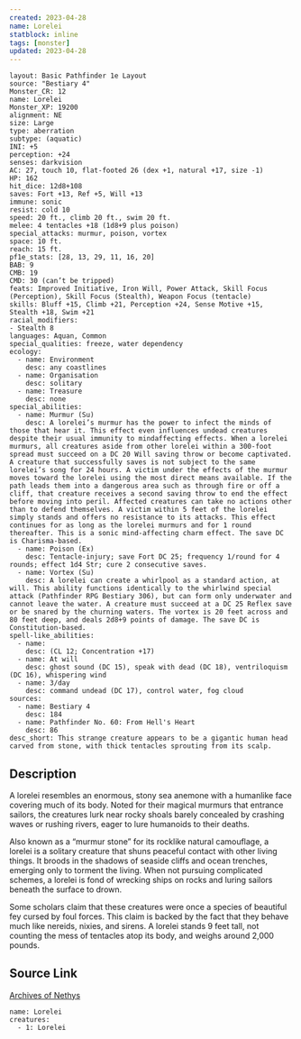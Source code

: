 ```yaml
---
created: 2023-04-28
name: Lorelei
statblock: inline
tags: [monster]
updated: 2023-04-28
---
```

```statblock
layout: Basic Pathfinder 1e Layout
source: "Bestiary 4"
Monster_CR: 12
name: Lorelei
Monster_XP: 19200
alignment: NE
size: Large
type: aberration
subtype: (aquatic)
INI: +5
perception: +24
senses: darkvision
AC: 27, touch 10, flat-footed 26 (dex +1, natural +17, size -1)
HP: 162
hit_dice: 12d8+108
saves: Fort +13, Ref +5, Will +13
immune: sonic
resist: cold 10
speed: 20 ft., climb 20 ft., swim 20 ft.
melee: 4 tentacles +18 (1d8+9 plus poison)
special_attacks: murmur, poison, vortex
space: 10 ft.
reach: 15 ft.
pf1e_stats: [28, 13, 29, 11, 16, 20]
BAB: 9
CMB: 19
CMD: 30 (can’t be tripped)
feats: Improved Initiative, Iron Will, Power Attack, Skill Focus (Perception), Skill Focus (Stealth), Weapon Focus (tentacle)
skills: Bluff +15, Climb +21, Perception +24, Sense Motive +15, Stealth +18, Swim +21
racial_modifiers:
- Stealth 8
languages: Aquan, Common
special_qualities: freeze, water dependency
ecology:
  - name: Environment
    desc: any coastlines
  - name: Organisation
    desc: solitary
  - name: Treasure
    desc: none
special_abilities:
  - name: Murmur (Su)
    desc: A lorelei’s murmur has the power to infect the minds of those that hear it. This effect even influences undead creatures despite their usual immunity to mindaffecting effects. When a lorelei murmurs, all creatures aside from other lorelei within a 300-foot spread must succeed on a DC 20 Will saving throw or become captivated. A creature that successfully saves is not subject to the same lorelei’s song for 24 hours. A victim under the effects of the murmur moves toward the lorelei using the most direct means available. If the path leads them into a dangerous area such as through fire or off a cliff, that creature receives a second saving throw to end the effect before moving into peril. Affected creatures can take no actions other than to defend themselves. A victim within 5 feet of the lorelei simply stands and offers no resistance to its attacks. This effect continues for as long as the lorelei murmurs and for 1 round thereafter. This is a sonic mind-affecting charm effect. The save DC is Charisma-based.
  - name: Poison (Ex)
    desc: Tentacle-injury; save Fort DC 25; frequency 1/round for 4 rounds; effect 1d4 Str; cure 2 consecutive saves.
  - name: Vortex (Su)
    desc: A lorelei can create a whirlpool as a standard action, at will. This ability functions identically to the whirlwind special attack (Pathfinder RPG Bestiary 306), but can form only underwater and cannot leave the water. A creature must succeed at a DC 25 Reflex save or be snared by the churning waters. The vortex is 20 feet across and 80 feet deep, and deals 2d8+9 points of damage. The save DC is Constitution-based.
spell-like_abilities:
  - name:
    desc: (CL 12; Concentration +17)
  - name: At will
    desc: ghost sound (DC 15), speak with dead (DC 18), ventriloquism (DC 16), whispering wind
  - name: 3/day
    desc: command undead (DC 17), control water, fog cloud
sources:
  - name: Bestiary 4
    desc: 184
  - name: Pathfinder No. 60: From Hell's Heart
    desc: 86
desc_short: This strange creature appears to be a gigantic human head carved from stone, with thick tentacles sprouting from its scalp.
```
## Description
A lorelei resembles an enormous, stony sea anemone with a humanlike face covering much of its body. Noted for their magical murmurs that entrance sailors, the creatures lurk near rocky shoals barely concealed by crashing waves or rushing rivers, eager to lure humanoids to their deaths.

Also known as a “murmur stone” for its rocklike natural camouflage, a lorelei is a solitary creature that shuns peaceful contact with other living things. It broods in the shadows of seaside cliffs and ocean trenches, emerging only to torment the living. When not pursuing complicated schemes, a lorelei is fond of wrecking ships on rocks and luring sailors beneath the surface to drown.

Some scholars claim that these creatures were once a species of beautiful fey cursed by foul forces. This claim is backed by the fact that they behave much like nereids, nixies, and sirens. A lorelei stands 9 feet tall, not counting the mess of tentacles atop its body, and weighs around 2,000 pounds.
## Source Link
[Archives of Nethys](https://aonprd.com/MonsterDisplay.aspx?ItemName=Lorelei)
```encounter-table
name: Lorelei
creatures:
  - 1: Lorelei
```
